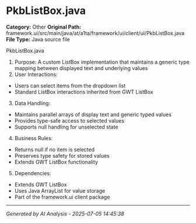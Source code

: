 # PkbListBox.java

**Category:** Other
**Original Path:** framework.ui/src/main/java/at/a1ta/framework/ui/client/ui/PkbListBox.java
**File Type:** Java source file

PkbListBox.java
1. Purpose: A custom ListBox implementation that maintains a generic type mapping between displayed text and underlying values
2. User Interactions:
- Users can select items from the dropdown list
- Standard ListBox interactions inherited from GWT ListBox

3. Data Handling:
- Maintains parallel arrays of display text and generic typed values
- Provides type-safe access to selected values
- Supports null handling for unselected state

4. Business Rules:
- Returns null if no item is selected
- Preserves type safety for stored values
- Extends GWT ListBox functionality

5. Dependencies:
- Extends GWT ListBox
- Uses Java ArrayList for value storage
- Part of the framework.ui client package

---
*Generated by AI Analysis - 2025-07-05 14:45:38*
